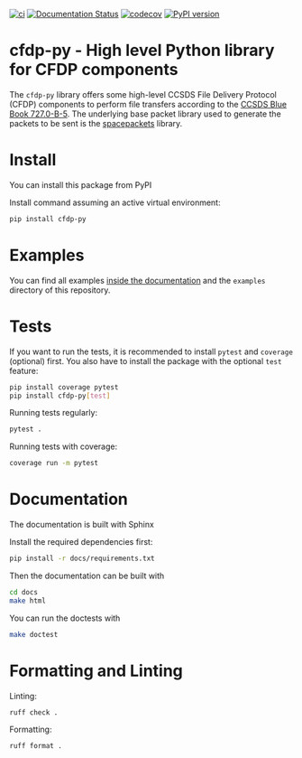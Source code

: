 [![ci](https://github.com/us-irs/cfdp-py/actions/workflows/ci.yml/badge.svg)](https://github.com/us-irs/cfdp-py/actions/workflows/ci.yml)
[![Documentation Status](https://readthedocs.org/projects/cfdp-py/badge/?version=latest)](https://cfdp-py.readthedocs.io/en/latest/?badge=latest)
[![codecov](https://codecov.io/gh/us-irs/cfdp-py/graph/badge.svg?token=FBL1NR54BI)](https://codecov.io/gh/us-irs/cfdp-py)
[![PyPI version](https://badge.fury.io/py/cfdp-py.svg)](https://badge.fury.io/py/cfdp-py)

cfdp-py - High level Python library for CFDP components
======================

The `cfdp-py` library offers some high-level CCSDS File Delivery Protocol (CFDP) components to
perform file transfers according to the [CCSDS Blue Book 727.0-B-5](https://public.ccsds.org/Pubs/727x0b5.pdf).
The underlying base packet library used to generate the packets to be sent is the
[spacepackets](https://github.com/us-irs/spacepackets-py) library.

# Install

You can install this package from PyPI

Install command assuming an active virtual environment:

```sh
pip install cfdp-py
```


# Examples

You can find all examples [inside the documentation](https://cfdp-py.readthedocs.io/en/latest/examples.html)
and the `examples` directory of this repository.

# Tests

If you want to run the tests, it is recommended to install `pytest` and `coverage` (optional)
first. You also have to install the package with the optional `test` feature:

```sh
pip install coverage pytest
pip install cfdp-py[test]
```

Running tests regularly:

```sh
pytest .
```

Running tests with coverage:

```sh
coverage run -m pytest
```

# Documentation

The documentation is built with Sphinx

Install the required dependencies first:

```sh
pip install -r docs/requirements.txt
```

Then the documentation can be built with

```sh
cd docs
make html
```

You can run the doctests with

```sh
make doctest
```

# Formatting and Linting

Linting:

```sh
ruff check .
```

Formatting:

```sh
ruff format .
```
